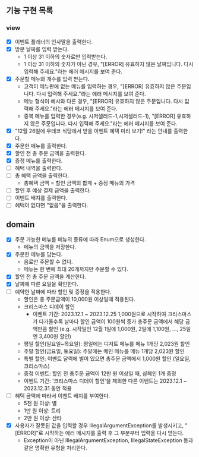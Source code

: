 ## 기능 구현 목록

### view

- [x] 이벤트 플래너의 인사말을 출력한다.
- [x] 방문 날짜를 입력 받는다.
    - 1 이상 31 이하의 숫자로만 입력받는다.
    - 1 이상 31 이하의 숫자가 아닌 경우, "[ERROR] 유효하지 않은 날짜입니다. 다시 입력해 주세요."라는 에러 메시지를 보여 준다.
- [x] 주문할 메뉴와 개수를 입력 받는다.
    - 고객이 메뉴판에 없는 메뉴를 입력하는 경우, "[ERROR] 유효하지 않은 주문입니다. 다시 입력해 주세요."라는 에러 메시지를 보여 준다.
    - 메뉴 형식이 예시와 다른 경우, "[ERROR] 유효하지 않은 주문입니다. 다시 입력해 주세요."라는 에러 메시지를 보여 준다.
    - 중복 메뉴를 입력한 경우(e.g. 시저샐러드-1,시저샐러드-1), "[ERROR] 유효하지 않은 주문입니다. 다시 입력해 주세요."라는 에러 메시지를 보여 준다.
- [x] "12월 26일에 우테코 식당에서 받을 이벤트 혜택 미리 보기!" 라는 안내를 출력한다.
- [x] 주문한 메뉴를 출력한다.
- [x] 할인 전 총 주문 금액을 출력한다.
- [x] 증정 메뉴를 출력한다.
- [ ] 혜택 내역을 출력한다.
- [ ] 총 혜택 금액을 출력한다.
    - 총혜택 금액 = 할인 금액의 합계 + 증정 메뉴의 가격
- [ ] 할인 후 예상 결제 금액을 출력한다.
- [ ] 이벤트 배지를 출력한다.
- [ ] 혜택이 없다면 "없음"을 출력한다.

## domain

- [x] 주문 가능한 메뉴를 메뉴의 종류에 따라 Enum으로 생성한다.
    - 메뉴의 금액을 저장한다.
- [x] 주문한 메뉴를 담는다.
    - 음료만 주문할 수 없다.
    - 메뉴는 한 번에 최대 20개까지만 주문할 수 있다.
- [x] 할인 전 총 주문 금액을 계산한다.
- [x] 날짜에 따른 요일을 확인한다.
- [ ] 예약한 날짜에 따라 할인 및 증정을 적용한다.
    - 할인은 총 주문금액이 10,000원 이상일때 적용된다.
    - 크리스마스 디데이 할인
        - 이벤트 기간: 2023.12.1 ~ 2023.12.25
          1,000원으로 시작하여 크리스마스가 다가올수록 날마다 할인 금액이 100원씩 증가
          총주문 금액에서 해당 금액만큼 할인
          (e.g. 시작일인 12월 1일에 1,000원, 2일에 1,100원, ..., 25일엔 3,400원 할인)
    - 평일 할인(일요일~목요일): 평일에는 디저트 메뉴를 메뉴 1개당 2,023원 할인
    - 주말 할인(금요일, 토요일): 주말에는 메인 메뉴를 메뉴 1개당 2,023원 할인
    - 특별 할인: 이벤트 달력에 별이 있으면 총주문 금액에서 1,000원 할인 (일요일, 크리스마스)
    - 증정 이벤트: 할인 전 총주문 금액이 12만 원 이상일 때, 샴페인 1개 증정
    - 이벤트 기간: '크리스마스 디데이 할인'을 제외한 다른 이벤트는 2023.12.1 ~ 2023.12.31 동안 적용
- [ ] 혜택 금액에 따라서 이벤트 배지를 부여한다.
    - 5천 원 이상: 별
    - 1만 원 이상: 트리
    - 2만 원 이상: 산타
- [x] 사용자가 잘못된 값을 입력할 경우 IllegalArgumentException를 발생시키고, "[ERROR]"로 시작하는 에러 메시지를 출력 후 그 부분부터 입력을 다시 받는다.
    - Exception이 아닌 IllegalArgumentException, IllegalStateException 등과 같은 명확한 유형을 처리한다.
 
